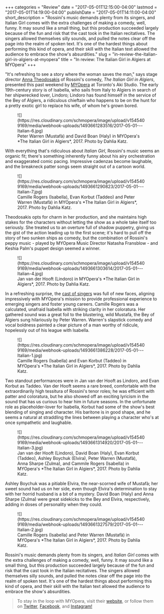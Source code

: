 +++
categories = "Review"
date = "2017-05-01T12:15:00-04:00"
lastmod = "2017-05-01T14:19:00-04:00"
publishDate = "2017-05-01T14:11:00-04:00"
short_description = "Rossini&#039;s music demands plenty from its singers, and Italian Girl comes with the extra challenges of making a comedy, well, funny. It may sound like a small thing, but this production succeeded largely because of the fun and risk that the cast took in the Italian recitatives. The singers allowed themselves silly sounds, and pulled the notes clear off the page into the realm of spoken text. It&#039;s one of the hardest things about performing this kind of opera, and their skill with the Italian text allowed the audience to embrace the show&#039;s absurdities."
slug = "in-review-the-italian-girl-in-algiers-at-myopera"
title = "In review: The Italian Girl in Algiers at MYOpera"
+++

"It's refreshing to see a story where the woman saves the man," says stage director [Anna Theodosakis](http://www.schmopera.com/italian-girl-rossini-feminist/) of Rossini's comedy, *The Italian Girl in Algiers*, presented this past weekend by [MYOpera](/scene/companies/myopera/) at Toronto's Aki Studio. The early 19th-century story is of Isabella, who sails from Italy to Algiers in search of her shipwrecked lover, Lindoro; Lindoro has found himself in the service of the Bey of Algiers, a ridiculous chieftain who happens to be on the hunt for a pretty exotic girl to replace his wife, of whom he's grown bored.

<figure data-type="image">
![](https://res.cloudinary.com/schmopera/image/upload/v1545409169/media/webhook-uploads/1493661283516/2017-05-01---Italian-6.jpg)
<figcaption>Peter Warren (Mustafà) and David Boan (Haly) in MYOpera's *The Italian Girl in Algiers*, 2017. Photo by Dahlia Katz.</figcaption>
</figure>

With everything that's ridiculous about *Italian Girl*, Rossini's music seems an organic fit; there's something inherently funny about his airy orchestration and exaggerated comic pacing. Impressive cadenzas become laughable, and the breakneck patter songs seem straight out of a cartoon world.

<figure data-type="image">
![](https://res.cloudinary.com/schmopera/image/upload/v1545409169/media/webhook-uploads/1493661290823/2017-05-01---Italian-7.jpg)
<figcaption>Camille Rogers (Isabella), Evan Korbut (Taddeo) and Peter Warren (Mustafà) in MYOpera's *The Italian Girl in Algiers*, 2017. Photo by Dahlia Katz.</figcaption>
</figure>

Theodosakis opts for charm in her production, and she maintains high stakes for the characters without letting the show as a whole take itself too seriously. She treated us to an overture full of shadow puppetry, giving us the gist of the action leading up to the first scene; it's hard to pull off the story of two sunken ships as comedy, but the combination of Rossini's peppy music - played by MYOpera Music Director Natasha Fransblow - and Keshia Palm's puppet design seemed a winner.

<figure data-type="image">
![](https://res.cloudinary.com/schmopera/image/upload/v1545409169/media/webhook-uploads/1493661303614/2017-05-01---Italian-4.jpg)
<figcaption>Jan van der Hooft (Lindoro) in MYOpera's *The Italian Girl in Algiers*, 2017. Photo by Dahlia Katz.</figcaption>
</figure>

In a refreshing surprise, the [cast of singers](https://www.myopera.ca/algiers/) was full of new faces, aligning impressively with MYOpera's mission to provide professional experience to emerging singers and foster young careers. Camille Rogers was a calculated, unafraid Isabella with striking clarity in her coloratura. Her gathered sound was a great foil to the blustering, wild Mustafà, the Bey of Algiers sung hilariously by Peter Warren. Warren's slapstick comedy and vocal boldness painted a clear picture of a man worthy of ridicule, hopelessly out of his league with Isabella.

<figure data-type="image">
![](https://res.cloudinary.com/schmopera/image/upload/v1545409169/media/webhook-uploads/1493661386228/2017-05-01---Italian-1.jpg)
<figcaption>Camille Rogers (Isabella) and Evan Korbut (Taddeo) in MYOpera's *The Italian Girl in Algiers*, 2017. Photo by Dahlia Katz.</figcaption>
</figure>

Two standout performances were in Jan van der Hooft as Lindoro, and Evan Korbut as Taddeo. Van der Hooft seems a rare breed, comfortable with the extraordinarily high tessitura of Rossini's tenor roles; he was efficient with patter and coloratura, but he also showed off an exciting lyricism in the sound that has us curious to hear him in future seasons. In the unfortunate role as placeholder-lover for Isabella, Korbut had some of the show's best blending of singing and character. His baritone is in good shape, and he seems a natural at straddling the lines between playing a character who's at once sympathetic and laughable.

<figure data-type="image">
![](https://res.cloudinary.com/schmopera/image/upload/v1545409169/media/webhook-uploads/1493661314920/2017-05-01---Italian-3.jpg)
<figcaption>Jan van der Hooft (Lindoro), David Boan (Haly), Evan Korbut (Taddeo), Ashley Boychuk (Elvira), Peter Warren (Mustafà), Anna Sharpe (Zulma), and Cammile Rogers (Isabella) in MYOpera's *The Italian Girl in Algiers*, 2017. Photo by Dahlia Katz.</figcaption>
</figure>

Ashley Boychuk was a pitiable Elvira, the near-scorned wife of Mustafà; her sweet sound had us on her side, even though Elvira's determination to stay with her horrid husband is a bit of a mystery. David Boan (Haly) and Anna Sharpe (Zulma) were great sidekicks to the Bey and Elvira, respectively, adding in doses of personality when they could.

<figure data-type="image">
![](https://res.cloudinary.com/schmopera/image/upload/v1545409169/media/webhook-uploads/1493661327579/2017-05-01---Italian-2.jpg)
<figcaption>Camille Rogers (Isabella) and Peter Warren (Mustafà) in MYOpera's *The Italian Girl in Algiers*, 2017. Photo by Dahlia Katz.</figcaption>
</figure>

Rossini's music demands plenty from its singers, and *Italian Girl* comes with the extra challenges of making a comedy, well, funny. It may sound like a small thing, but this production succeeded largely because of the fun and risk that the cast took in the Italian recitatives. The singers allowed themselves silly sounds, and pulled the notes clear off the page into the realm of spoken text. It's one of the hardest things about performing this kind of opera, and their skill with the Italian text allowed the audience to embrace the show's absurdities.

>To stay in the loop with MYOpera, visit their [website](http://myopera.ca/), or follow them on [Twitter](https://twitter.com/myoperato), [Facebook](https://www.facebook.com/MYOperaTO), and [Instagram!](https://www.instagram.com/myoperato/)
